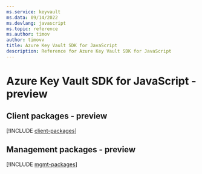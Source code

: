 ```yaml
---
ms.service: keyvault
ms.data: 09/14/2022
ms.devlang: javascript
ms.topic: reference
ms.author: timov
author: timovv
title: Azure Key Vault SDK for JavaScript
description: Reference for Azure Key Vault SDK for JavaScript
---
```

# Azure Key Vault SDK for JavaScript - preview

## Client packages - preview
[!INCLUDE [client-packages](key-vault-client-index.md)]
## Management packages - preview
[!INCLUDE [mgmt-packages](key-vault-mgmt-index.md)]